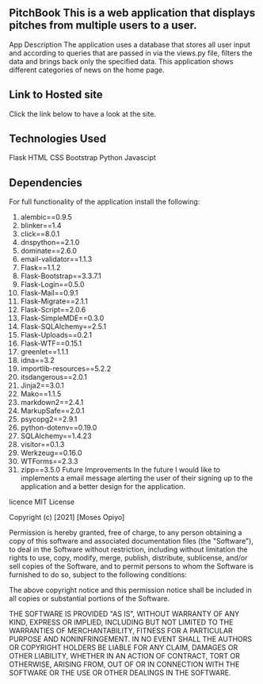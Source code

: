 ## PitchBook This is a web application that displays pitches from multiple users to a user.
App Description The application uses a database that stores all user input and according to queries that are passed in via the views.py file, filters the data and brings back only the specified data. This application shows different categories of news on the home page.

## Link to Hosted site
Click the link below to have a look at the site.

## Technologies Used
Flask
HTML
CSS
Bootstrap
Python
Javascipt

## Dependencies
For full functionality of the application install the following:

1. alembic==0.9.5
2. blinker==1.4
3. click==8.0.1
4. dnspython==2.1.0
5. dominate==2.6.0
6. email-validator==1.1.3
7. Flask==1.1.2
8. Flask-Bootstrap==3.3.7.1
9. Flask-Login==0.5.0
10. Flask-Mail==0.9.1
11. Flask-Migrate==2.1.1
12. Flask-Script==2.0.6
13. Flask-SimpleMDE==0.3.0
14. Flask-SQLAlchemy==2.5.1
15. Flask-Uploads==0.2.1
16. Flask-WTF==0.15.1
17. greenlet==1.1.1
18. idna==3.2
19. importlib-resources==5.2.2
20. itsdangerous==2.0.1
21. Jinja2==3.0.1
22. Mako==1.1.5
23. markdown2==2.4.1
24. MarkupSafe==2.0.1
25. psycopg2==2.9.1
26. python-dotenv==0.19.0
27. SQLAlchemy==1.4.23
28. visitor==0.1.3
29. Werkzeug==0.16.0
30. WTForms==2.3.3
31. zipp==3.5.0
Future Improvements
In the future I would like to implements a email message alerting the user of their signing up to the application and a better design for the application.

licence MIT License

Copyright (c) [2021] [Moses Opiyo]

Permission is hereby granted, free of charge, to any person obtaining a copy of this software and associated documentation files (the "Software"), to deal in the Software without restriction, including without limitation the rights to use, copy, modify, merge, publish, distribute, sublicense, and/or sell copies of the Software, and to permit persons to whom the Software is furnished to do so, subject to the following conditions:

The above copyright notice and this permission notice shall be included in all copies or substantial portions of the Software.

THE SOFTWARE IS PROVIDED "AS IS", WITHOUT WARRANTY OF ANY KIND, EXPRESS OR IMPLIED, INCLUDING BUT NOT LIMITED TO THE WARRANTIES OF MERCHANTABILITY, FITNESS FOR A PARTICULAR PURPOSE AND NONINFRINGEMENT. IN NO EVENT SHALL THE AUTHORS OR COPYRIGHT HOLDERS BE LIABLE FOR ANY CLAIM, DAMAGES OR OTHER LIABILITY, WHETHER IN AN ACTION OF CONTRACT, TORT OR OTHERWISE, ARISING FROM, OUT OF OR IN CONNECTION WITH THE SOFTWARE OR THE USE OR OTHER DEALINGS IN THE SOFTWARE.